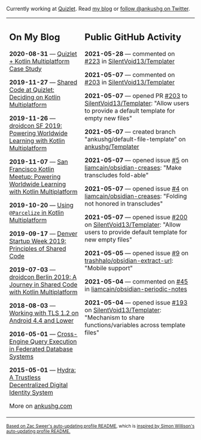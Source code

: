 Currently working at [Quizlet](https://quizlet.com/). Read [my blog](https://ankushg.com/) or [follow @ankushg on Twitter](https://twitter.com/ankushg).

<table><tr><td valign="top" width="40%">

## On My Blog
<!-- blog starts -->
**2020-08-31** — [Quizlet + Kotlin Multiplatform Case Study](https://ankushg.com/posts/quizlet-kotlin-multiplatform-case-study/)

**2019-11-27** — [Shared Code at Quizlet: Deciding on Kotlin Multiplatform](https://ankushg.com/posts/shared-code-kotlin-multiplatform/)

**2019-11-26** — [droidcon SF 2019: Powering Worldwide Learning with Kotlin Multiplatform](https://ankushg.com/speaking/droidcon-sf-2019)

**2019-11-07** — [San Francisco Kotlin Meetup: Powering Worldwide Learning with Kotlin Multiplatform](https://ankushg.com/speaking/sf-kotlin-meetup-2019)

**2019-10-20** — [Using `@Parcelize` in Kotlin Multiplatform](https://ankushg.com/posts/multiplatform-parcelize/)

**2019-09-17** — [Denver Startup Week 2019: Principles of Shared Code](https://ankushg.com/speaking/denver-startup-week-2019)

**2019-07-03** — [droidcon Berlin 2019: A Journey in Shared Code with Kotlin Multiplatform](https://ankushg.com/speaking/droidcon-berlin-2019)

**2018-08-03** — [Working with TLS 1.2 on Android 4.4 and Lower](https://ankushg.com/posts/tls-1.2-on-android/)

**2016-05-01** — [Cross-Engine Query Execution in Federated Database Systems](https://ankushg.com/projects/thesis)

**2015-05-01** — [Hydra: A Trustless Decentralized Digital Identity System](https://ankushg.com/projects/hydra)
<!-- blog ends -->
More on [ankushg.com](https://ankushg.com/)
</td><td valign="top" width="60%">

## Public GitHub Activity
<!-- githubActivity starts -->
**2021-05-28** — commented on [#223](https://github.com/SilentVoid13/Templater/issues/223#issuecomment-850204698) in [SilentVoid13/Templater](https://api.github.com/repos/SilentVoid13/Templater)

**2021-05-07** — commented on [#203](https://github.com/SilentVoid13/Templater/pull/203#issuecomment-834807013) in [SilentVoid13/Templater](https://api.github.com/repos/SilentVoid13/Templater)

**2021-05-07** — opened PR [#203](https://github.com/SilentVoid13/Templater/pull/203) to [SilentVoid13/Templater](https://api.github.com/repos/SilentVoid13/Templater): "Allow users to provide a default template for empty new files"

**2021-05-07** — created branch "ankushg/default-file-template" on [ankushg/Templater](https://api.github.com/repos/ankushg/Templater)

**2021-05-07** — opened issue [#5](https://github.com/liamcain/obsidian-creases/issues/5) on [liamcain/obsidian-creases](https://api.github.com/repos/liamcain/obsidian-creases): "Make transcludes fold-able"

**2021-05-07** — opened issue [#4](https://github.com/liamcain/obsidian-creases/issues/4) on [liamcain/obsidian-creases](https://api.github.com/repos/liamcain/obsidian-creases): "Folding not honored in transcludes"

**2021-05-07** — opened issue [#200](https://github.com/SilentVoid13/Templater/issues/200) on [SilentVoid13/Templater](https://api.github.com/repos/SilentVoid13/Templater): "Allow users to provide default template for new empty files"

**2021-05-05** — opened issue [#9](https://github.com/trashhalo/obsidian-extract-url/issues/9) on [trashhalo/obsidian-extract-url](https://api.github.com/repos/trashhalo/obsidian-extract-url): "Mobile support"

**2021-05-04** — commented on [#45](https://github.com/liamcain/obsidian-periodic-notes/issues/45#issuecomment-832371645) in [liamcain/obsidian-periodic-notes](https://api.github.com/repos/liamcain/obsidian-periodic-notes)

**2021-05-04** — opened issue [#193](https://github.com/SilentVoid13/Templater/issues/193) on [SilentVoid13/Templater](https://api.github.com/repos/SilentVoid13/Templater): "Mechanism to share functions/variables across template files"
<!-- githubActivity ends -->
</td></tr></table>

<sub><a href="https://github.com/ZacSweers/ZacSweers">Based on Zac Sweer's auto-updating profile README</a>, which is <a href="https://simonwillison.net/2020/Jul/10/self-updating-profile-readme/">inspired by Simon Willison's auto-updating profile README.</a></sub>
